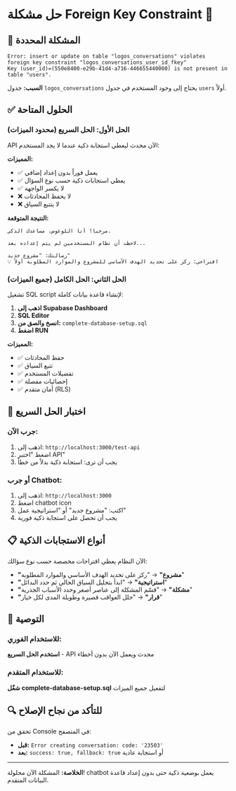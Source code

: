# حل مشكلة Foreign Key Constraint 🔧

## 🎯 المشكلة المحددة
```
Error: insert or update on table "logos_conversations" violates foreign key constraint "logos_conversations_user_id_fkey"
Key (user_id)=(550e8400-e29b-41d4-a716-446655440000) is not present in table "users".
```

**السبب:** جدول `logos_conversations` يحتاج إلى وجود المستخدم في جدول `users` أولاً.

## ✅ الحلول المتاحة

### الحل الأول: الحل السريع (محدود الميزات)
API الآن محدث ليعطي استجابة ذكية عندما لا يجد المستخدم:

**المميزات:**
- ✅ يعمل فوراً بدون إعداد إضافي
- ✅ يعطي استجابات ذكية حسب نوع السؤال
- ✅ لا يكسر الواجهة
- ❌ لا يحفظ المحادثات
- ❌ لا يتتبع السياق

**النتيجة المتوقعة:**
```
مرحباً! أنا اللوغوس، مساعدك الذكي.

لاحظت أن نظام المستخدمين لم يتم إعداده بعد...

رسالتك: "مشروع جديد"
💡 اقتراحي: ركز على تحديد الهدف الأساسي للمشروع والموارد المطلوبة أولاً
```

### الحل الثاني: الحل الكامل (جميع الميزات)
تشغيل SQL script لإنشاء قاعدة بيانات كاملة:

1. **اذهب إلى Supabase Dashboard**
2. **SQL Editor**
3. **انسخ والصق من:** `complete-database-setup.sql`
4. **اضغط RUN**

**المميزات:**
- ✅ حفظ المحادثات
- ✅ تتبع السياق
- ✅ تفضيلات المستخدم
- ✅ إحصائيات مفصلة
- ✅ أمان متقدم (RLS)

## 🧪 اختبار الحل السريع

### جرب الآن:
1. اذهب إلى: `http://localhost:3000/test-api`
2. اضغط "اختبر API"
3. يجب أن ترى: استجابة ذكية بدلاً من خطأ

### أو جرب Chatbot:
1. اذهب إلى: `http://localhost:3000`
2. اضغط chatbot icon
3. اكتب: "مشروع جديد" أو "استراتيجية عمل"
4. يجب أن تحصل على استجابة ذكية فورية

## 📋 أنواع الاستجابات الذكية

الآن النظام يعطي اقتراحات مخصصة حسب نوع سؤالك:

- **"مشروع"** → "ركز على تحديد الهدف الأساسي والموارد المطلوبة"
- **"استراتيجية"** → "ابدأ بتحليل السياق الحالي ثم حدد البدائل"
- **"مشكلة"** → "قسّم المشكلة إلى عناصر أصغر وحدد الأسباب الجذرية"
- **"قرار"** → "حلل العواقب قصيرة وطويلة المدى لكل خيار"

## 🚀 التوصية

### للاستخدام الفوري:
**استخدم الحل السريع** - API محدث ويعمل الآن بدون أخطاء

### للاستخدام المتقدم:
**شغّل complete-database-setup.sql** لتفعيل جميع الميزات

## 🔍 للتأكد من نجاح الإصلاح

تحقق من Console في المتصفح:
- **قبل:** `Error creating conversation: code: '23503'`
- **بعد:** `success: true, fallback: true` أو استجابة عادية

---

**الخلاصة:** المشكلة الآن محلولة! chatbot يعمل بوضعية ذكية حتى بدون إعداد قاعدة البيانات المتقدم.
